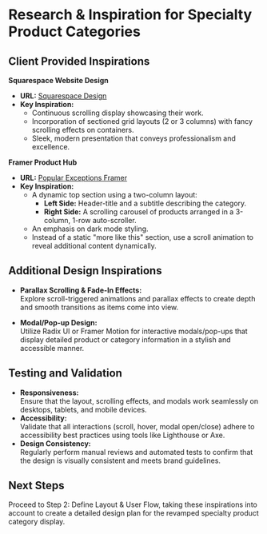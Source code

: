 # Research & Inspiration for Specialty Product Categories

## Client Provided Inspirations

**Squarespace Website Design**  
- **URL:** [Squarespace Design](https://www.squarespace.com/website-design/)  
- **Key Inspiration:**
  - Continuous scrolling display showcasing their work.
  - Incorporation of sectioned grid layouts (2 or 3 columns) with fancy scrolling effects on containers.
  - Sleek, modern presentation that conveys professionalism and excellence.

**Framer Product Hub**  
- **URL:** [Popular Exceptions Framer](https://popular-exceptions-130567.framer.app)  
- **Key Inspiration:**
  - A dynamic top section using a two-column layout:
    - **Left Side:** Header-title and a subtitle describing the category.
    - **Right Side:** A scrolling carousel of products arranged in a 3-column, 1-row auto-scroller.
  - An emphasis on dark mode styling.
  - Instead of a static "more like this" section, use a scroll animation to reveal additional content dynamically.

## Additional Design Inspirations

- **Parallax Scrolling & Fade-In Effects:**  
  Explore scroll-triggered animations and parallax effects to create depth and smooth transitions as items come into view.
  
- **Modal/Pop-up Design:**  
  Utilize Radix UI or Framer Motion for interactive modals/pop-ups that display detailed product or category information in a stylish and accessible manner.

## Testing and Validation

- **Responsiveness:**  
  Ensure that the layout, scrolling effects, and modals work seamlessly on desktops, tablets, and mobile devices.
- **Accessibility:**  
  Validate that all interactions (scroll, hover, modal open/close) adhere to accessibility best practices using tools like Lighthouse or Axe.
- **Design Consistency:**  
  Regularly perform manual reviews and automated tests to confirm that the design is visually consistent and meets brand guidelines.

## Next Steps

Proceed to Step 2: Define Layout & User Flow, taking these inspirations into account to create a detailed design plan for the revamped specialty product category display. 